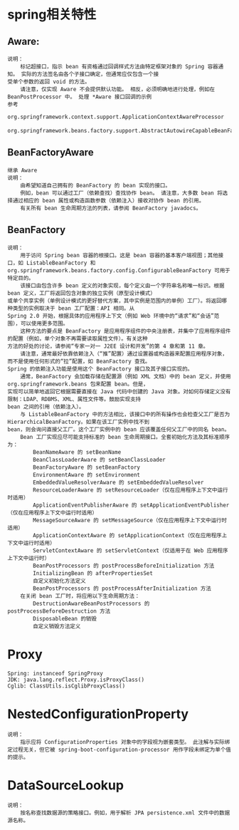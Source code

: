# spring相关特性
## Aware:
    说明：
        标记超接口，指示 bean 有资格通过回调样式方法由特定框架对象的 Spring 容器通知。 实际的方法签名由各个子接口确定，但通常应仅包含一个接
    受单个参数的返回 void 的方法。
        请注意，仅实现 Aware 不会提供默认功能。 相反，必须明确地进行处理，例如在 BeanPostProcessor 中。 处理 *Aware 接口回调的示例
    参考 
        org.springframework.context.support.ApplicationContextAwareProcessor 
        org.springframework.beans.factory.support.AbstractAutowireCapableBeanFactory。

## BeanFactoryAware
    继承 Aware
    说明：
        由希望知道自己拥有的 BeanFactory 的 bean 实现的接口。
        例如，bean 可以通过工厂（依赖查找）查找协作 bean。 请注意，大多数 bean 将选择通过相应的 bean 属性或构造函数参数（依赖注入）接收对协作 bean 的引用。
        有关所有 bean 生命周期方法的列表，请参阅 BeanFactory javadocs。

## BeanFactory
    说明：
        用于访问 Spring bean 容器的根接口。这是 bean 容器的基本客户端视图；其他接口，如 ListableBeanFactory 和 
    org.springframework.beans.factory.config.ConfigurableBeanFactory 可用于特定目的。
        该接口由包含许多 bean 定义的对象实现，每个定义由一个字符串名称唯一标识。根据 bean 定义，工厂将返回包含对象的独立实例（原型设计模式）
    或单个共享实例（单例设计模式的更好替代方案，其中实例是范围内的单例）工厂）。将返回哪种类型的实例取决于 bean 工厂配置：API 相同。从
    Spring 2.0 开始，根据具体的应用程序上下文（例如 Web 环境中的“请求”和“会话”范围），可以使用更多范围。
        这种方法的要点是 BeanFactory 是应用程序组件的中央注册表，并集中了应用程序组件的配置（例如，单个对象不再需要读取属性文件）。有关这种
    方法的好处的讨论，请参阅“专家一对一 J2EE 设计和开发”的第 4 章和第 11 章。
        请注意，通常最好依靠依赖注入（“推”配置）通过设置器或构造器来配置应用程序对象，而不是使用任何形式的“拉”配置，如 BeanFactory 查找。 
    Spring 的依赖注入功能是使用这个 BeanFactory 接口及其子接口实现的。
        通常，BeanFactory 会加载存储在配置源（例如 XML 文档）中的 bean 定义，并使用 org.springframework.beans 包来配置 bean。但是，
    实现可以简单地返回它根据需要直接在 Java 代码中创建的 Java 对象。对如何存储定义没有限制：LDAP、RDBMS、XML、属性文件等。鼓励实现支持 
    bean 之间的引用（依赖注入）。
        与 ListableBeanFactory 中的方法相比，该接口中的所有操作也会检查父工厂是否为 HierarchicalBeanFactory。如果在该工厂实例中找不到
    bean，则会询问直接父工厂。这个工厂实例中的 bean 应该覆盖任何父工厂中的同名 bean。
        Bean 工厂实现应尽可能支持标准的 bean 生命周期接口。全套初始化方法及其标准顺序为：
            BeanNameAware 的 setBeanName
            BeanClassLoaderAware 的 setBeanClassLoader
            BeanFactoryAware 的 setBeanFactory
            EnvironmentAware 的 setEnvironment
            EmbeddedValueResolverAware 的 setEmbeddedValueResolver
            ResourceLoaderAware 的 setResourceLoader（仅在应用程序上下文中运行时适用）
            ApplicationEventPublisherAware 的 setApplicationEventPublisher（仅在应用程序上下文中运行时适用）
            MessageSourceAware 的 setMessageSource（仅在应用程序上下文中运行时适用）
            ApplicationContextAware 的 setApplicationContext（仅在应用程序上下文中运行时适用）
            ServletContextAware 的 setServletContext（仅适用于在 Web 应用程序上下文中运行时）
            BeanPostProcessors 的 postProcessBeforeInitialization 方法
            InitializingBean 的 afterPropertiesSet
            自定义初始化方法定义
            BeanPostProcessors 的 postProcessAfterInitialization 方法
        在关闭 bean 工厂时，将应用以下生命周期方法：
            DestructionAwareBeanPostProcessors 的 postProcessBeforeDestruction 方法
            DisposableBean 的销毁
            自定义销毁方法定义

# Proxy
    Spring: instanceof SpringProxy
    JDK: java.lang.reflect.Proxy.isProxyClass()
    Cglib: ClassUtils.isCglibProxyClass()

# NestedConfigurationProperty
    说明：
        指示应将 ConfigurationProperties 对象中的字段视为嵌套类型。 此注解与实际绑定过程无关，但它被 spring-boot-configuration-processor 用作字段未绑定为单个值的提示。

# DataSourceLookup
    说明：
        按名称查找数据源的策略接口。例如，用于解析 JPA persistence.xml 文件中的数据源名称。

